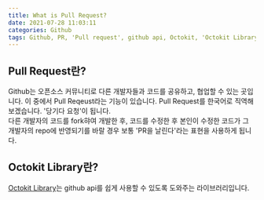 ```yaml
---
title: What is Pull Request?
date: 2021-07-28 11:03:11
categories: Github
tags: Github, PR, 'Pull request', github api, Octokit, 'Octokit Library'
---
```





## Pull Request란?
Github는 오픈소스 커뮤니티로 다른 개발자들과 코드를 공유하고, 협업할 수 있는 곳입니다. 이 중에서 Pull Reqeust라는 기능이 있습니다. Pull Request를 한국어로 직역해보겠습니다. '당기다 요청'이 됩니다. 
<br/>
다른 개발자의 코드를 fork햐여 개발한 후, 코드를 수정한 후 본인이 수정한 코드가 그 개발자의 repo에 반영되기를 바랄 경우 보통 'PR을 날린다'라는 표현을 사용하게 됩니다. 


## Octokit Library란?

[Octokit Library](https://github.com/octokit/octokit.js)는 github api를 쉽게 사용할 수 있도록 도와주는 라이브러리입니다. 